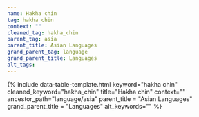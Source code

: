 ```yaml
---
name: Hakha chin
tag: hakha chin
context: ""
cleaned_tag: hakha_chin
parent_tag: asia
parent_title: Asian Languages
grand_parent_tag: language
grand_parent_title: Languages
alt_tags: 
---
```


{% include data-table-template.html 
  keyword="hakha chin" 
  cleaned_keyword="hakha_chin" 
  title="Hakha chin"
  context=""
  ancestor_path="language/asia" 
  parent_title = "Asian Languages"
  grand_parent_title = "Languages"
  alt_keywords=""
%}

